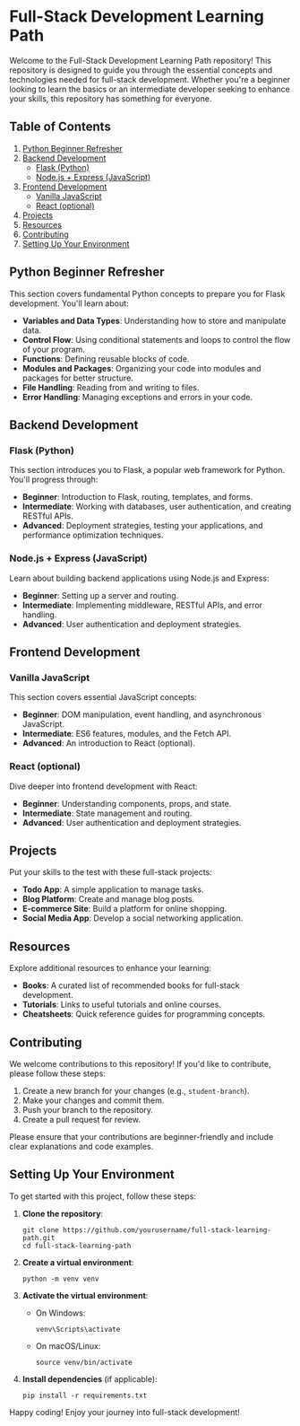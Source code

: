 # Full-Stack Development Learning Path

Welcome to the Full-Stack Development Learning Path repository! This repository is designed to guide you through the essential concepts and technologies needed for full-stack development. Whether you're a beginner looking to learn the basics or an intermediate developer seeking to enhance your skills, this repository has something for everyone.

## Table of Contents

1. [Python Beginner Refresher](#python-beginner-refresher)
2. [Backend Development](#backend-development)
   - [Flask (Python)](#flask-python)
   - [Node.js + Express (JavaScript)](#nodejs-express-javascript)
3. [Frontend Development](#frontend-development)
   - [Vanilla JavaScript](#vanilla-javascript)
   - [React (optional)](#react-optional)
4. [Projects](#projects)
5. [Resources](#resources)
6. [Contributing](#contributing)
7. [Setting Up Your Environment](#setting-up-your-environment)

## Python Beginner Refresher

This section covers fundamental Python concepts to prepare you for Flask development. You'll learn about:
- **Variables and Data Types**: Understanding how to store and manipulate data.
- **Control Flow**: Using conditional statements and loops to control the flow of your program.
- **Functions**: Defining reusable blocks of code.
- **Modules and Packages**: Organizing your code into modules and packages for better structure.
- **File Handling**: Reading from and writing to files.
- **Error Handling**: Managing exceptions and errors in your code.

## Backend Development

### Flask (Python)

This section introduces you to Flask, a popular web framework for Python. You'll progress through:
- **Beginner**: Introduction to Flask, routing, templates, and forms.
- **Intermediate**: Working with databases, user authentication, and creating RESTful APIs.
- **Advanced**: Deployment strategies, testing your applications, and performance optimization techniques.

### Node.js + Express (JavaScript)

Learn about building backend applications using Node.js and Express:
- **Beginner**: Setting up a server and routing.
- **Intermediate**: Implementing middleware, RESTful APIs, and error handling.
- **Advanced**: User authentication and deployment strategies.

## Frontend Development

### Vanilla JavaScript

This section covers essential JavaScript concepts:
- **Beginner**: DOM manipulation, event handling, and asynchronous JavaScript.
- **Intermediate**: ES6 features, modules, and the Fetch API.
- **Advanced**: An introduction to React (optional).

### React (optional)

Dive deeper into frontend development with React:
- **Beginner**: Understanding components, props, and state.
- **Intermediate**: State management and routing.
- **Advanced**: User authentication and deployment strategies.

## Projects

Put your skills to the test with these full-stack projects:
- **Todo App**: A simple application to manage tasks.
- **Blog Platform**: Create and manage blog posts.
- **E-commerce Site**: Build a platform for online shopping.
- **Social Media App**: Develop a social networking application.

## Resources

Explore additional resources to enhance your learning:
- **Books**: A curated list of recommended books for full-stack development.
- **Tutorials**: Links to useful tutorials and online courses.
- **Cheatsheets**: Quick reference guides for programming concepts.

## Contributing

We welcome contributions to this repository! If you'd like to contribute, please follow these steps:
1. Create a new branch for your changes (e.g., `student-branch`).
2. Make your changes and commit them.
3. Push your branch to the repository.
4. Create a pull request for review.

Please ensure that your contributions are beginner-friendly and include clear explanations and code examples.

## Setting Up Your Environment

To get started with this project, follow these steps:

1. **Clone the repository**:
   ```
   git clone https://github.com/yourusername/full-stack-learning-path.git
   cd full-stack-learning-path
   ```

2. **Create a virtual environment**:
   ```
   python -m venv venv
   ```

3. **Activate the virtual environment**:
   - On Windows:
     ```
     venv\Scripts\activate
     ```
   - On macOS/Linux:
     ```
     source venv/bin/activate
     ```

4. **Install dependencies** (if applicable):
   ```
   pip install -r requirements.txt
   ```

Happy coding! Enjoy your journey into full-stack development!